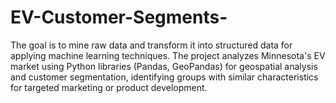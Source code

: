 # EV-Customer-Segments-
The goal is to mine raw data and transform it into structured data for applying machine learning techniques. The project analyzes Minnesota's EV market using Python libraries (Pandas, GeoPandas) for geospatial analysis and customer segmentation, identifying groups with similar characteristics for targeted marketing or product development.
